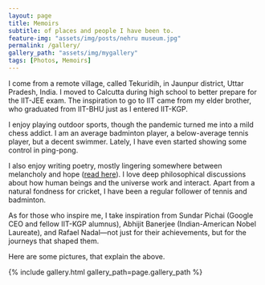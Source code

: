 ```yaml
---
layout: page
title: Memoirs
subtitle: of places and people I have been to.
feature-img: "assets/img/posts/nehru museum.jpg"
permalink: /gallery/
gallery_path: "assets/img/mygallery"
tags: [Photos, Memoirs]
---
```

I come from a remote village, called Tekuridih, in Jaunpur district, Uttar Pradesh, India. I moved to Calcutta during high school to better prepare for the IIT-JEE exam. The inspiration to go to IIT came from my elder brother, who graduated from IIT-BHU just as I entered IIT-KGP.

I enjoy playing outdoor sports, though the pandemic turned me into a mild chess addict. I am an average badminton player, a below-average tennis player, but a decent swimmer. Lately, I have even started showing some control in ping-pong.

I also enjoy writing poetry, mostly lingering somewhere between melancholy and hope (<a href="https://ankiitgupta7.github.io/" target="_blank">read here</a>). I love deep philosophical discussions about how human beings and the universe work and interact. Apart from a natural fondness for cricket, I have been a regular follower of tennis and badminton.

As for those who inspire me, I take inspiration from Sundar Pichai (Google CEO and fellow IIT-KGP alumnus), Abhijit Banerjee (Indian-American Nobel Laureate), and Rafael Nadal—not just for their achievements, but for the journeys that shaped them.

Here are some pictures, that explain the above.

{% include gallery.html gallery_path=page.gallery_path %}